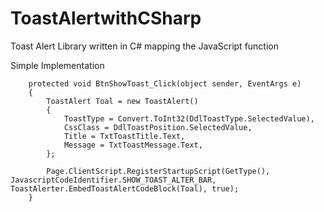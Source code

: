 # ToastAlertwithCSharp
Toast Alert Library written in C# mapping the JavaScript function

Simple Implementation

 		protected void BtnShowToast_Click(object sender, EventArgs e)
        {
            ToastAlert Toal = new ToastAlert()
            {
                ToastType = Convert.ToInt32(DdlToastType.SelectedValue),
                CssClass = DdlToastPosition.SelectedValue,
                Title = TxtToastTitle.Text,
                Message = TxtToastMessage.Text,
            };

            Page.ClientScript.RegisterStartupScript(GetType(), JavascriptCodeIdentifier.SHOW_TOAST_ALTER_BAR, ToastAlerter.EmbedToastAlertCodeBlock(Toal), true);
        }
